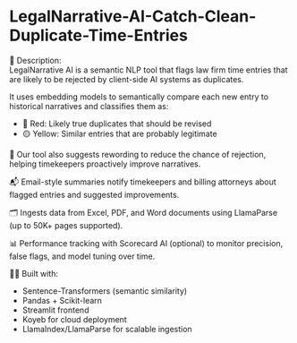 # LegalNarrative-AI-Catch-Clean-Duplicate-Time-Entries
📌 Description:  
LegalNarrative AI is a semantic NLP tool that flags law firm time entries that are likely to be rejected by client-side AI systems as duplicates.

It uses embedding models to semantically compare each new entry to historical narratives and classifies them as:
- 🔴 Red: Likely true duplicates that should be revised  
- 🟡 Yellow: Similar entries that are probably legitimate  

🧠 Our tool also suggests rewording to reduce the chance of rejection, helping timekeepers proactively improve narratives.

📬 Email-style summaries notify timekeepers and billing attorneys about flagged entries and suggested improvements.

🗂️ Ingests data from Excel, PDF, and Word documents using LlamaParse (up to 50K+ pages supported).

📊 Performance tracking with Scorecard AI (optional) to monitor precision, false flags, and model tuning over time.

🧑‍💻 Built with:
- Sentence-Transformers (semantic similarity)
- Pandas + Scikit-learn
- Streamlit frontend
- Koyeb for cloud deployment
- LlamaIndex/LlamaParse for scalable ingestion
